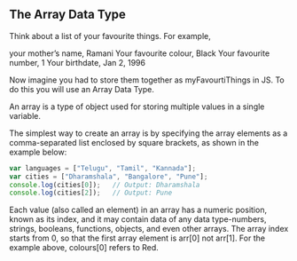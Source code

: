 ## The Array Data Type

Think about a list of your favourite things. For example, 

your mother’s name, Ramani
Your favourite colour, Black
Your favourite number, 1
Your birthdate, Jan 2, 1996

Now imagine you had to store them together as myFavourtiThings in JS. To do this you will use an Array Data Type.

An array is a type of object used for storing multiple values in a single variable.

The simplest way to create an array is by specifying the array elements as a comma-separated list enclosed by square brackets, as shown in the example below:

```javascript   
var languages = ["Telugu", "Tamil", "Kannada"];
var cities = ["Dharamshala", "Bangalore", "Pune"];
console.log(cities[0]);   // Output: Dharamshala
console.log(cities[2]);   // Output: Pune
 ```

Each value (also called an element) in an array has a numeric position, known as its index, and it may contain data of any data type-numbers, strings, booleans, functions, objects, and even other arrays. The array index starts from 0, so that the first array element is arr[0] not arr[1]. For the example above, colours[0] refers to Red.